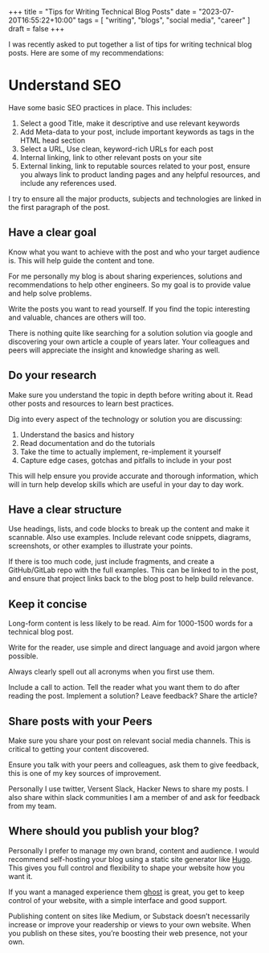 +++
title = "Tips for Writing Technical Blog Posts"
date = "2023-07-20T16:55:22+10:00"
tags = [ "writing", "blogs", "social media", "career" ]
draft = false
+++

I was recently asked to put together a list of tips for writing technical blog posts. Here are some of my recommendations:

# Understand SEO

Have some basic SEO practices in place. This includes:

1. Select a good Title, make it descriptive and use relevant keywords
2. Add Meta-data to your post, include important keywords as tags in the HTML head section 
3. Select a URL, Use clean, keyword-rich URLs for each post
4. Internal linking, link to other relevant posts on your site
5. External linking, link to reputable sources related to your post, ensure you always link to product landing pages and any helpful resources, and include any references used.

I try to ensure all the major products, subjects and technologies are linked in the first paragraph of the post.

## Have a clear goal

Know what you want to achieve with the post and who your target audience is. This will help guide the content and tone.

For me personally my blog is about sharing experiences, solutions and recommendations to help other engineers. So my goal is to provide value and help solve problems.

Write the posts you want to read yourself. If you find the topic interesting and valuable, chances are others will too. 

There is nothing quite like searching for a solution solution via google and discovering your own article a couple of years later. Your colleagues and peers will appreciate the insight and knowledge sharing as well.

## Do your research

Make sure you understand the topic in depth before writing about it. Read other posts and resources to learn best practices.

Dig into every aspect of the technology or solution you are discussing:

1. Understand the basics and history
2. Read documentation and do the tutorials
3. Take the time to actually implement, re-implement it yourself 
4. Capture edge cases, gotchas and pitfalls to include in your post

This will help ensure you provide accurate and thorough information, which will in turn help develop skills which are useful in your day to day work.

## Have a clear structure

Use headings, lists, and code blocks to break up the content and make it scannable. Also use examples. Include relevant code snippets, diagrams, screenshots, or other examples to illustrate your points.

If there is too much code, just include fragments, and create a GitHub/GitLab repo with the full examples. This can be linked to in the post, and ensure that project links back to the blog post to help build relevance.

## Keep it concise

Long-form content is less likely to be read. Aim for 1000-1500 words for a technical blog post.

Write for the reader, use simple and direct language and avoid jargon where possible.

Always clearly spell out all acronyms when you first use them.

Include a call to action. Tell the reader what you want them to do after reading the post. Implement a solution? Leave feedback? Share the article?

## Share posts with your Peers

Make sure you share your post on relevant social media channels. This is critical to getting your content discovered. 

Ensure you talk with your peers and colleagues, ask them to give feedback, this is one of my key sources of improvement.

Personally I use twitter, Versent Slack, Hacker News to share my posts. I also share within slack communities I am a member of and ask for feedback from my team.

## Where should you publish your blog?

Personally I prefer to manage my own brand, content and audience. I would recommend self-hosting your blog using a static site generator like [Hugo](https://gohugo.io/). This gives you full control and flexibility to shape your website how you want it.

If you want a managed experience them [ghost](https://ghost.org/) is great, you get to keep control of your website, with a simple interface and good support.

Publishing content on sites like Medium, or Substack doesn’t necessarily increase or improve your readership or views to your own website. When you publish on these sites, you’re boosting their web presence, not your own.

